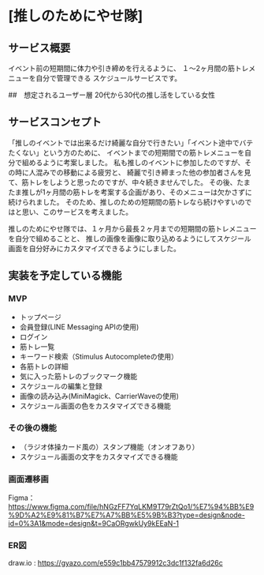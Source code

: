 # [推しのためにやせ隊]

## サービス概要
イベント前の短期間に体力や引き締めを行えるように、
１〜2ヶ月間の筋トレメニューを自分で管理できる
スケジュールサービスです。

##　想定されるユーザー層
20代から30代の推し活をしている女性

## サービスコンセプト
「推しのイベントでは出来るだけ綺麗な自分で行きたい」「イベント途中でバテたくない」という方のために、
イベントまでの短期間での筋トレメニューを自分で組めるように考案しました。
私も推しのイベントに参加したのですが、その時に人混みでの移動による疲労と、
綺麗で引き締まった他の参加者さんを見て、筋トレをしようと思ったのですが、中々続きませんでした。
その後、たまたま推しが1ヶ月間の筋トレを考案する企画があり、そのメニューは欠かさずに続けられました。
そのため、推しのための短期間の筋トレなら続けやすいのではと思い、このサービスを考えました。

推しのためにやせ隊では、１ヶ月から最長２ヶ月までの短期間の筋トレメニューを自分で組めることと、
推しの画像を画像に取り込めるようにしてスケジール画面を自分好みにカスタマイズできるようにしました。

## 実装を予定している機能
### MVP
* トップページ
* 会員登録(LINE Messaging APIの使用)
* ログイン
* 筋トレ一覧
* キーワード検索（Stimulus Autocompleteの使用）
* 各筋トレの詳細
* 気に入った筋トレのブックマーク機能
* スケジュールの編集と登録
* 画像の読み込み(MiniMagick、CarrierWaveの使用)
* スケジュール画面の色をカスタマイズできる機能

### その後の機能
* （ラジオ体操カード風の）スタンプ機能（オンオフあり）
* スケジュール画面の文字をカスタマイズできる機能

### 画面遷移画
Figma：https://www.figma.com/file/hNGzFF7YqLKM9T79rZtQo1/%E7%94%BB%E9%9D%A2%E9%81%B7%E7%A7%BB%E5%9B%B3?type=design&node-id=0%3A1&mode=design&t=9CaORgwkUy9kEEaN-1

### ER図
draw.io : https://gyazo.com/e559c1bb47579912c3dc1f132fa6d26c